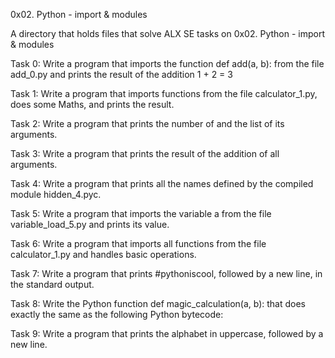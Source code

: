 0x02. Python - import & modules

A directory that holds files that solve ALX SE tasks on 0x02. Python - import & modules

Task 0: Write a program that imports the function def add(a, b):
	from the file add_0.py and prints the result of the addition 1 + 2 = 3

Task 1: Write a program that imports functions from the file calculator_1.py,
        does some Maths, and prints the result.

Task 2: Write a program that prints the number of and the list of its arguments.

Task 3: Write a program that prints the result of the addition of all arguments.

Task 4: Write a program that prints all the names defined by the compiled module hidden_4.pyc.

Task 5: Write a program that imports the variable a from the file variable_load_5.py and prints its value.

Task 6: Write a program that imports all functions from the file calculator_1.py and handles basic operations.

Task 7: Write a program that prints #pythoniscool, followed by a new line, in the standard output.

Task 8: Write the Python function def magic_calculation(a, b): that does exactly the same as the following Python bytecode:

Task 9: Write a program that prints the alphabet in uppercase, followed by a new line.
